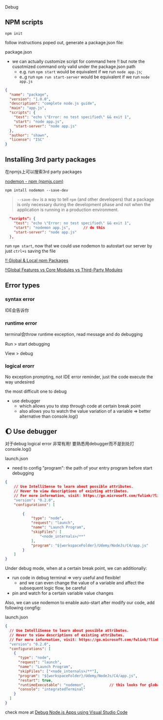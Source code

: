 Debug



## NPM scripts



```terminal
npm init
```

follow instructions poped out, generate a package.json file:

package.json

+ we can actually customize script for command here :bangbang: but note the cusotmized command only valid under the package.json path
  + e.g. run `npm start` would be equivalent if we run `node app.js`;
  + e..g run `npm run start-server` would be equivalent if we run `node app.js`

```json
{
  "name": "package",
  "version": "1.0.0",
  "description": "complete node.js guide",
  "main": "app.js",
  "scripts": {
    "test": "echo \"Error: no test specified\" && exit 1",
    "start": "node app.js",
    "start-server": "node app.js"
  },
  "author": "shawn",
  "license": "ISC"
}
```



## Installing 3rd party packages



在npmjs上可以搜索3rd party packages

[nodemon - npm (npmjs.com)](https://www.npmjs.com/package/nodemon/v/1.3.6)

```terminal
npm intall nodemon --save-dev
```

> `--save-dev` is a way to tell `npm` (and other developers) that a package is only necessary during the development phase and not when the application is running in a production environment.

```json
  "scripts": {
    "test": "echo \"Error: no test specified\" && exit 1",
    "start": "nodemon app.js",		// do this
    "start-server": "node app.js"
  },
```

run `npm start`, now that we could use nodemon to autostart our server  by just `ctrl+s` saving the file 



[:bangbang: Global & Local npm Packages](./sub_topics/npm_package.md)

[:bangbang:Global Features vs Core Modules vs Third-Party Modules](./sub_topics/node_module.md)





## Error types



### syntax error

IDE会告诉你





### runtime error

terminal会throw runtime exception, read message and do debugging



Run > start debugging

View > debug



### logical erorr

No exception prompting, not IDE error reminder, just the code execute the way undesired

the most difficult one to debug

+ use debugger
  + which allows you to step through code at certain break point
  + also allows you to watch the value variation of a variable => better alternative than console.log()



## :moon: Use debugger

对于debug logical error  非常有用!  要熟悉用debugger而不是到处打console.log()



launch.json

+ need to config "program": the path of your entry program before start debugging

```json
{
    // Use IntelliSense to learn about possible attributes.
    // Hover to view descriptions of existing attributes.
    // For more information, visit: https://go.microsoft.com/fwlink/?linkid=830387
    "version": "0.2.0",
    "configurations": [
        
        {
            "type": "node",
            "request": "launch",
            "name": "Launch Program",
            "skipFiles": [
                "<node_internals>/**"
            ],
            "program": "${workspaceFolder}/Udemy/NodeJs/C4/app.js"
        }
    ]
}
```



Under debug mode, when at a certain break point, we can additionally:

+ run code in debug terminal  => very useful and flexible! 
  + and we can even change the value of a variable and affect the subsequent logic flow, be careful
+ pin and watch for a certain variable value changes 



Also, we can use nodemon to enable auto-start after modify our code, add following congfig:

launch.json

```json
{
  // Use IntelliSense to learn about possible attributes.
  // Hover to view descriptions of existing attributes.
  // For more information, visit: https://go.microsoft.com/fwlink/?linkid=830387
  "version": "0.2.0",
  "configurations": [
    {
      "type": "node",
      "request": "launch",
      "name": "Launch Program",
      "skipFiles": ["<node_internals>/**"],
      "program": "${workspaceFolder}/Udemy/NodeJs/C4/app.js",
      "restart": true,
      "runtimeExecutable": "nodemon",           // this looks for global nodemon, not local nodemon in your package.json
      "console": "integratedTerminal"
    }
  ]
}
```



check more at [Debug Node.js Apps using Visual Studio Code](https://code.visualstudio.com/docs/nodejs/nodejs-debugging)


